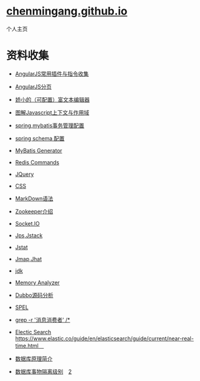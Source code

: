 [chenmingang.github.io](http://chenmingang.github.io/view/blog/list.html)
==================
个人主页
######
资料收集
===
- [AngularJS常用插件与指令收集](http://chensd.com/2015-06/AngularJS-popular-Plugins-and-Directive.html)

- [AngularJS分页](https://github.com/miaoyaoyao/AngularJs-UI)

- [娇小的（可配置）富文本编辑器](http://www.tinymce.com/tryit/3_x/full.php)

- [图解Javascript上下文与作用域](http://blog.rainy.im/2015/07/04/scope-chain-and-prototype-chain-in-js/)

- [spring,mybatis事务管理配置](http://openwares.net/java/spring_mybatis_transaction.html)

- [spring schema 配置](http://www.cnblogs.com/jifeng/archive/2011/09/14/2176599.html)

- [MyBatis Generator](http://mybatis.github.io/generator/index.html)

- [Redis Commands](http://redis.io/commands/)

- [JQuery](http://www.php100.com/manual/jquery/)

- [CSS](http://css.doyoe.com/)

- [MarkDown语法](http://jingxuan.io/markdown/)

- [Zookeeper介绍](http://www.cnblogs.com/yuyijq/p/3391945.html)

- [Socket.IO](http://socket.io/docs/)

- [Jps,Jstack](http://www.cnblogs.com/ggjucheng/archive/2013/04/16/3024892.html)
 
- [Jstat](http://www.cnblogs.com/mazj611/p/3481610.html)

- [Jmap,Jhat](http://www.cnblogs.com/ggjucheng/archive/2013/04/16/3024986.html)

- [jdk](http://blog.csdn.net/fenglibing/article/details/6411999)

- [Memory Analyzer](https://www.ibm.com/developerworks/cn/opensource/os-cn-ecl-ma/)

- [Dubbo源码分析](http://my.oschina.net/pingpangkuangmo/blog/508963)
　
- [SPEL](http://docs.spring.io/spring/docs/current/spring-framework-reference/html/expressions.html)
 
- [grep -r '消息消费者' /*](http://www.cnblogs.com/end/archive/2012/02/21/2360965.html)

- [Electic Search](http://es.xiaoleilu.com/) https://www.elastic.co/guide/en/elasticsearch/guide/current/near-real-time.html　
- [数据库原理简介](http://blog.jobbole.com/100349/#comment-156793)
- [数据库事物隔离级别](http://www.hollischuang.com/archives/943)　[2](http://www.cnblogs.com/zhoujinyi/p/3437475.html)

